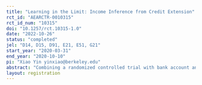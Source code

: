 ```yaml
---
title: "Learning in the Limit: Income Inference from Credit Extension"
rct_id: "AEARCTR-0010315"
rct_id_num: "10315"
doi: "10.1257/rct.10315-1.0"
date: "2022-10-26"
status: "completed"
jel: "D14, D15, D91, E21, E51, G21"
start_year: "2020-03-31"
end_year: "2020-10-10"
pi: "Xiao Yin yinxiao@berkeley.edu"
abstract: "Combining a randomized controlled trial with bank account and survey data, I show that credit-limit extensions significantly increase consumer expectations about their future income. A one-dollar increase in credit limits raises consumer income expectations over the next six months by 40 cents and total consumption by 34 cents. The expectation changes explain around 35% of the total spending responses to credit limit extensions. The results show that consumers infer information from lenders' credit-supply decisions, and this learning behavior impacts consumers' economic decision-making greatly."
layout: registration
---
```


